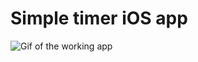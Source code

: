 # Simple timer iOS app 

![Gif of the working app](https://github.com/boykogri/SimpleTimer/blob/master/App.gif)
